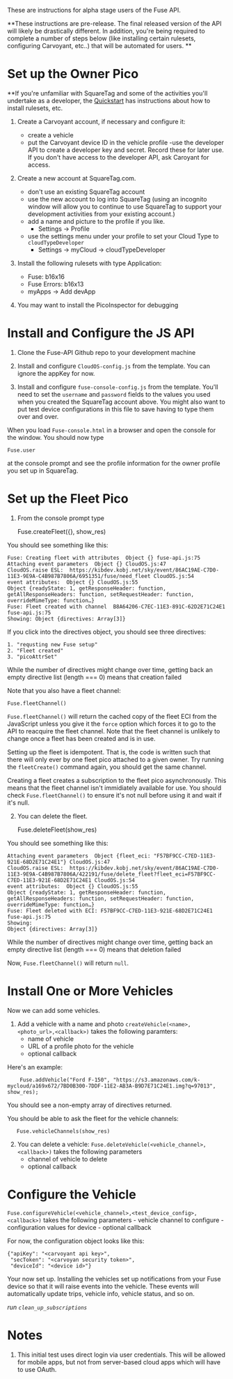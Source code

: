 
These are instructions for alpha stage users of the Fuse API.

**These instructions are pre-release. The final released version of the API will likely be drastically different.  In addition, you're being required to complete a number of steps below (like installing certain rulesets, configuring Carvoyant, etc..) that will be automated for users. **



# Set up the Owner Pico

**If you're unfamiliar with SquareTag and some of the activities you'll undertake as a developer, the [Quickstart](http://developer.kynetx.com/display/docs/Quickstart) has instructions about how to install rulesets, etc. 

1. Create a Carvoyant account, if necessary and configure it:
	- create a vehicle
	- put the Carvoyant device ID in the vehicle profile
	-use the developer API to create a developer key and secret. Record these for later use. If you don't have access to the developer API, ask Caroyant for access.

1. Create a new account at SquareTag.com.
	- don't use an existing SquareTag account
	- use the new account to log into SquareTag (using an incognito window will allow you to continue to use SquareTag to support your development activities from your existing account.)
	- add a name and picture to the profile if you like.
	    - Settings -> Profile
	- use the settings menu under your profile to set your Cloud Type to ```cloudTypeDeveloper```
		- Settings -> myCloud -> cloudTypeDeveloper

1. Install the following rulesets with type Application:
	- Fuse: b16x16
	- Fuse Errors: b16x13
	- myApps -> Add devApp

1. You may want to install the PicoInspector for debugging

# Install and Configure the JS API

1. Clone the Fuse-API Github repo to your development machine

2. Install and configure ```CloudOS-config.js``` from the template.  You can ignore the appKey for now. 

3. Install and configure ```fuse-console-config.js``` from the template. You'll need to set the ```username``` and ```password``` fields to the values you used when you created the SquareTag account above.  You might also want to put test device configurations in this file to save having to type them over and over. 

When you load ```Fuse-console.html``` in a browser and open the console for the window. You should now type

    Fuse.user

at the console prompt and see the profile information for the owner profile you set up in SquareTag. 

# Set up the Fleet Pico

1. From the console prompt type

	Fuse.createFleet({}, show_res)

You should see something like this:

	Fuse: Creating fleet with attributes  Object {} fuse-api.js:75
	Attaching event parameters  Object {} CloudOS.js:47
	CloudOS.raise ESL:  https://kibdev.kobj.net/sky/event/86AC19AE-C7D0-11E3-9E9A-C4B987B7806A/6951351/fuse/need_fleet CloudOS.js:54
	event attributes:  Object {} CloudOS.js:55
	Object {readyState: 1, getResponseHeader: function, getAllResponseHeaders: function, setRequestHeader: function, overrideMimeType: function…}
	Fuse: Fleet created with channel  B8A64206-C7EC-11E3-891C-62D2E71C24E1 fuse-api.js:75
	Showing: Object {directives: Array[3]}

If you click into the directives object, you should see three directives:

	1. "requsting new Fuse setup"
	2. "Fleet created"
	3. "picoAttrSet"

While the number of directives might change over time, getting back an empty directive list (length === 0) means that creation failed

Note that you also have a fleet channel:

	Fuse.fleetChannel()

```Fuse.fleetChannel()``` will return the cached copy of the fleet ECI from the JavaScript unless you give it the ```force``` option which forces it to go to the API to reacquire the fleet channel. Note that the fleet channel is unlikely to change once a fleet has been created and is in use. 

Setting up the fleet is idempotent. That is, the code is written such that there will only ever by one fleet pico attached to a given owner.  Try running the ```fleetCreate()``` command again, you should get the same channel.

Creating a fleet creates a subscription to the fleet pico asynchronously. This means that the fleet channel isn't immidiately available for use. You should check ```Fuse.fleetChannel()``` to ensure it's not null before using it and wait if it's null. 

2. You can delete the fleet. 

	Fuse.deleteFleet(show_res)

You should see something like this:

	Attaching event parameters  Object {fleet_eci: "F57BF9CC-C7ED-11E3-921E-68D2E71C24E1"} CloudOS.js:47
	CloudOS.raise ESL:  https://kibdev.kobj.net/sky/event/86AC19AE-C7D0-11E3-9E9A-C4B987B7806A/422191/fuse/delete_fleet?fleet_eci=F57BF9CC-C7ED-11E3-921E-68D2E71C24E1 CloudOS.js:54
	event attributes:  Object {} CloudOS.js:55
	Object {readyState: 1, getResponseHeader: function, getAllResponseHeaders: function, setRequestHeader: function, overrideMimeType: function…}
	Fuse: Fleet deleted with ECI: F57BF9CC-C7ED-11E3-921E-68D2E71C24E1 fuse-api.js:75
	Showing: 
	Object {directives: Array[3]}

While the number of directives might change over time, getting back an empty directive list (length === 0) means that deletion failed

Now, ```Fuse.fleetChannel()``` will return ```null```.

# Install One or More Vehicles

Now we can add some vehicles.

1. Add a vehicle with a name and photo
```createVehicle(<name>, <photo_url>,<callback>)``` takes the following paramters:
      - name of vehicle
	  - URL of a profile photo for the vehicle
	  - optional callback

Here's an example:

		Fuse.addVehicle("Ford F-150", "https://s3.amazonaws.com/k-mycloud/a169x672/7BD0B300-7DDF-11E2-AB3A-B9D7E71C24E1.img?q=97013", show_res);

You should see a non-empty array of directives returned.

You should be able to ask the fleet for the vehicle channels:

	   Fuse.vehicleChannels(show_res)

2. You can delete a vehicle:
```Fuse.deleteVehicle(<vehicle_channel>, <callback>)``` takes the following parameters
	 - channel of vehicle to delete
	 - optional callback

# Configure the Vehicle

```Fuse.configureVehicle(<vehicle_channel>,<test_device_config>,<callback>)``` takes the following parameters
	 - vehicle channel to configure
	 - configuration values for device
	 - optional callback

For now, the configuration object looks like this:

	{"apiKey": "<carvoyant api key>",
	 "secToken": "<carvoyan security token>",
	 "deviceId": "<device id>"}



Your now set up. Installing the vehicles set up notifications from your Fuse device so that it will raise events into the vehicle. These events will automatically update trips, vehicle info, vehicle status, and so on.



*run ```clean_up_subscriptions```*



# Notes

1. This initial test uses direct login via user credentials. This will be allowed for mobile apps, but not from server-based cloud apps which will have to use OAuth.



